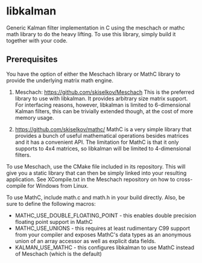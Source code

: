 # libkalman
Generic Kalman filter implementation in C using the meschach or mathc
math library to do the heavy lifting. To use this library, simply
build it together with your code.

## Prerequisites

You have the option of either the Meschach library or MathC library
to provide the underlying matrix math engine.

1) Meschach: https://github.com/skiselkov/Meschach
   This is the preferred library to use with libkalman. It provides
   arbitrary size matrix support. For interfacing reasons, however,
   libkalman is limited to 6-dimensional Kalman filters, this can
   be trivially extended though, at the cost of more memory usage.

2) https://github.com/skiselkov/mathc/
   MathC is a very simple library that provides a bunch of useful
   mathematical operations besides matrices and it has a convenient
   API. The limitation for MathC is that it only supports to
   4x4 matrices, so libkalman will be limited to 4-dimensional filters.

To use Meschach, use the CMake file included in its repository. This
will give you a static library that can then be simply linked into your
resulting application. See XCompile.txt in the Meschach repository on
how to cross-compile for Windows from Linux.

To use MathC, include math.c and math.h in your build directly.
Also, be sure to define the following macros:

* MATHC_USE_DOUBLE_FLOATING_POINT - this enables double precision
  floating point support in MathC
* MATHC_USE_UNIONS - this requires at least rudimentary C99 support
  from your compiler and exposes MathC's data types as an anonymous
  union of an array accessor as well as explicit data fields.
* KALMAN_USE_MATHC - this configures libkalman to use MathC instead
  of Meschach (which is the default)
